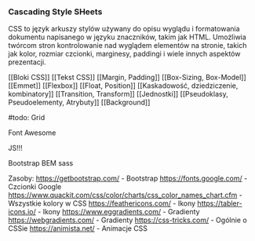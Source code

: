 ### Cascading Style SHeets

CSS to język arkuszy stylów używany do opisu wyglądu i formatowania dokumentu napisanego w języku znaczników, takim jak HTML. Umożliwia twórcom stron kontrolowanie nad wyglądem elementów na stronie, takich jak kolor, rozmiar czcionki, marginesy, paddingi i wiele innych aspektów prezentacji.

[[Bloki CSS]]
[[Tekst CSS]]
[[Margin, Padding]]
[[Box-Sizing, Box-Model]]
[[Emmet]]
[[Flexbox]]
[[Float, Position]]
[[Kaskadowość, dziedziczenie, kombinatory]]
[[Transition, Transform]]
[[Jednostki]]
[[Pseudoklasy, Pseudoelementy, Atrybuty]]
[[Background]]

#todo:
Grid

Font Awesome

JS!!!

Bootstrap
BEM
sass


Zasoby:
https://getbootstrap.com/ - Bootstrap
https://fonts.google.com/ - Czcionki Google
https://www.quackit.com/css/color/charts/css_color_names_chart.cfm - Wszystkie kolory w CSS
https://feathericons.com/ - Ikony
https://tabler-icons.io/ - Ikony
https://www.eggradients.com/ - Gradienty
https://webgradients.com/ - Gradienty
https://css-tricks.com/ - Ogólnie o CSSie
https://animista.net/ - Animacje CSS

